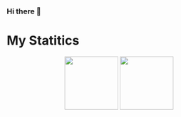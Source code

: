 ### Hi there 👋


# My Statitics
<div align='center'>
   <img height="120em" src="https://github-readme-stats.vercel.app/api/top-langs/?username=mmiranda&layout=compact&langs_count=7&theme=dracula"/>
    <img height="120em" src="https://github-readme-stats.vercel.app/api?username=mmirandaa&show_icons=true&theme=dracula&include_all_commits=true&count_private=true"/>
</div>
<!--
**mmiiranda/mmiiranda** is a ✨ _special_ ✨ repository because its `README.md` (this file) appears on your GitHub profile.

Here are some ideas to get you started:

- 🔭 I’m currently working on ...
- 🌱 I’m currently learning ...
- 👯 I’m looking to collaborate on ...
- 🤔 I’m looking for help with ...
- 💬 Ask me about ...
- 📫 How to reach me: ...
- 😄 Pronouns: ...
- ⚡ Fun fact: ...
-->
